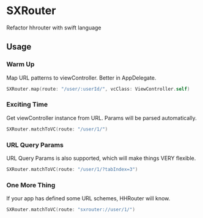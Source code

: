 # SXRouter
Refactor hhrouter with swift language

## Usage

### Warm Up

Map URL patterns to viewController. Better in AppDelegate.

```swift
SXRouter.map(route: "/user/:userId/", vcClass: ViewController.self)
```

### Exciting Time
Get viewController instance from URL. Params will be parsed automatically.

```swift
SXRouter.matchToVC(route: "/user/1/")
```

### URL Query Params

URL Query Params is also supported, which will make things VERY flexible.

```swift
SXRouter.matchToVC(route: "/user/1/?tabIndex=3")
```

### One More Thing

If your app has defined some URL schemes, HHRouter will know.

```swift
SXRouter.matchToVC(route: "sxrouter://user/1/")
```
